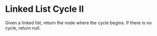 # Linked List Cycle II 
Given a linked list, return the node where the cycle begins. If there is no
cycle, return null.


